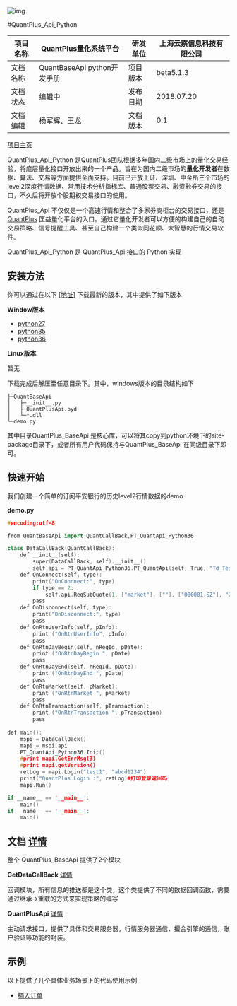 ![img](http://www.quantplus.com.cn/static/img/logo_2.png)

#QuantPlus_Api_Python



| 项目名称 | QuantPlus量化系统平台       | 研发单位 | 上海云察信息科技有限公司 |
| -------- | --------------------------- | -------- | ------------------------ |
| 文档名称 | QuantBaseApi python开发手册 | 项目版本 | beta5.1.3                |
| 文档状态 | 编辑中                      | 发布日期 | 2018.07.20               |
| 文档编辑 | 杨军辉、王龙                | 文档版本 | 0.1                      |

[项目主页](www.quantplus.com.cn) 

QuantPlus_Api_Python 是QuantPlus团队根据多年国内二级市场上的量化交易经验，将底层量化接口开放出来的一个产品。旨在为国内二级市场的**量化开发者**在数据、算法、交易等方面提供全面支持。目前已开放上证、深圳、中金所三个市场的level2深度行情数据、常用技术分析指标库、普通股票交易、融资融券交易的接口，不久后将开放个股期权交易接口的使用。

QuantPlus_Api 不仅仅是一个高速行情和整合了多家券商柜台的交易接口，还是 [QuantPlus](www.quantplus.com.cn) 匡益量化平台的入口。通过它量化开发者可以方便的构建自己的自动交易策略、信号提醒工具、甚至自己构建一个类似同花顺、大智慧的行情交易软件。

QuantPlus_Api_Python 是 QuantPlus_Api 接口的 Python 实现

## 安装方法

你可以通过在以下 [[地址](https://github.com/abramwang/QuantPlusApi_Python/tree/master/download)]  下载最新的版本，其中提供了如下版本

**Window版本**

* [python27](https://raw.githubusercontent.com/abramwang/QuantPlusApi_Python/master/download/python2.7-windows.zip)
* [python35](https://raw.githubusercontent.com/abramwang/QuantPlusApi_Python/master/download/python3.5-windows.zip)
* [python36](https://raw.githubusercontent.com/abramwang/QuantPlusApi_Python/master/download/python3.6-windows.zip)

 **Linux版本**

暂无


下载完成后解压至任意目录下。其中，windows版本的目录结构如下

```
├─QuantBaseApi
│	├─__init__.py
│	├─QuantPlusApi.pyd
│	└─*.dll
└─demo.py
```

其中目录QuantPlus_BaseApi 是核心库，可以将其copy到python环境下的site-package目录下，或者所有用户代码保持与QuantPlus_BaseApi 在同级目录下即可。

## 快速开始

我们创建一个简单的订阅平安银行的历史level2行情数据的demo

**demo.py**

```c++
#encoding:utf-8

from QuantBaseApi import QuantCallBack,PT_QuantApi_Python36

class DataCallBack(QuantCallBack):
    def __init__(self):
        super(DataCallBack, self).__init__()
        self.api = PT_QuantApi_Python36.PT_QuantApi(self, True, "Td_Test", "MD_Real")  
    def OnConnect(self, type):
        print("OnConnnect:", type)
        if type == 2: 
            self.api.ReqSubQuote(1, ["market"], [""], ["000001.SZ"], "2016-07-17 8:30:00", "2017-11-06 24:00:00")
        pass
    def OnDisconnect(self, type):
        print("OnDisconnect:", type)
        pass
    def OnRtnUserInfo(self, pInfo):
        print ("OnRtnUserInfo", pInfo)
        pass
    def OnRtnDayBegin(self, nReqId, pDate):
        print ("OnRtnDayBegin ", pDate)
        pass
    def OnRtnDayEnd(self, nReqId, pDate):
        print ("OnRtnDayEnd ", pDate)
        pass
    def OnRtnMarket(self, pMarket):
        print ("OnRtnMarket ", pMarket)
        pass
    def OnRtnTransaction(self, pTransaction):
        print ("OnRtnTransaction ", pTransaction)
        pass
        
def main():
    mspi = DataCallBack()
    mapi = mspi.api
    PT_QuantApi_Python36.Init()
    #print mapi.GetErrMsg(3)
    #print mapi.getVersion()
    retLog = mapi.Login("test1", "abcd1234")
    print("QuantPlus Login :", retLog)#打印登录返回码
    mapi.Run()

if __name__ == '__main__':
    main()
if __name__ == '__main__':
	main()
```


## 文档 [详情](https://github.com/abramwang/QuantPlusApi_Python/tree/master/doc)

整个 QuantPlus_BaseApi 提供了2个模块

**GetDataCallBack** [详情](https://github.com/abramwang/QuantPlusApi_Python/blob/master/doc/QuantCallBack.md)

回调模块，所有信息的推送都是这个类，这个类提供了不同的数据回调函数，需要通过继承->重载的方式来实现策略的编写

**QuantPlusApi** [详情](https://github.com/abramwang/QuantPlusApi_Python/blob/master/doc/QuantPlusApi.md)

主动请求接口，提供了具体和交易服务器，行情服务器通信，撮合引擎的通信，账户验证等功能的封装。

## 示例
以下提供了几个具体业务场景下的代码使用示例
* [插入订单](https://github.com/abramwang/QuantPlusApi_Python/blob/master/doc/demo/%E6%8F%92%E5%85%A5%E8%AE%A2%E5%8D%95.md)